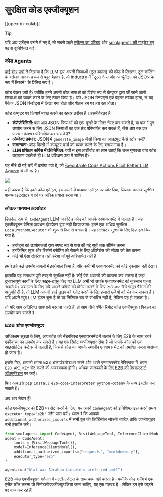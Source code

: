 # सुरक्षित कोड एक्जीक्यूशन

[[open-in-colab]]

> [!TIP]
> यदि आप एजेंट्स बनाने में नए हैं, तो सबसे पहले [एजेंट्स का परिचय](../conceptual_guides/intro_agents) और [smolagents की गाइडेड टूर](../guided_tour) पढ़ना सुनिश्चित करें।

### कोड Agents

[कई](https://huggingface.co/papers/2402.01030) [शोध](https://huggingface.co/papers/2411.01747) [पत्रों](https://huggingface.co/papers/2401.00812) ने दिखाया है कि LLM द्वारा अपनी क्रियाओं (टूल कॉल्स) को कोड में लिखना, टूल कॉलिंग के वर्तमान मानक प्रारूप से बहुत बेहतर है, जो industry में "टूल्स नेम्स और आर्ग्यूमेंट्स को JSON के रूप में लिखने" के विभिन्न रूप हैं।

कोड बेहतर क्यों है? क्योंकि हमने अपनी कोड भाषाओं को विशेष रूप से कंप्यूटर द्वारा की जाने वाली क्रियाओं को व्यक्त करने के लिए तैयार किया है। यदि JSON स्निपेट्स एक बेहतर तरीका होता, तो यह पैकेज JSON स्निपेट्स में लिखा गया होता और शैतान हम पर हंस रहा होता।

कोड कंप्यूटर पर क्रियाएँ व्यक्त करने का बेहतर तरीका है। इसमें बेहतर है:
- **कंपोज़ेबिलिटी:** क्या आप JSON क्रियाओं को एक-दूसरे के भीतर नेस्ट कर सकते हैं, या बाद में पुन: उपयोग करने के लिए JSON क्रियाओं का एक सेट परिभाषित कर सकते हैं, जैसे आप बस एक पायथन फ़ंक्शन परिभाषित कर सकते हैं?
- **ऑब्जेक्ट प्रबंधन:** JSON में `generate_image` जैसी क्रिया का आउटपुट कैसे स्टोर करें?
- **सामान्यता:** कोड किसी भी कंप्यूटर कार्य को व्यक्त करने के लिए बनाया गया है।
- **LLM प्रशिक्षण कॉर्पस में प्रतिनिधित्व:** क्यों न इस आशीर्वाद का लाभ उठाएं कि उच्च गुणवत्ता वाले कोड उदाहरण पहले से ही LLM प्रशिक्षण डेटा में शामिल हैं?

यह नीचे दी गई छवि में दर्शाया गया है, जो [Executable Code Actions Elicit Better LLM Agents](https://huggingface.co/papers/2402.01030) से ली गई है।

<img src="https://huggingface.co/datasets/huggingface/documentation-images/resolve/main/transformers/code_vs_json_actions.png">

यही कारण है कि हमने कोड एजेंट्स, इस मामले में पायथन एजेंट्स पर जोर दिया, जिसका मतलब सुरक्षित पायथन इंटरप्रेटर बनाने पर अधिक प्रयास करना था।

### लोकल पायथन इंटरप्रेटर

डिफ़ॉल्ट रूप से, `CodeAgent` LLM-जनरेटेड कोड को आपके एनवायरनमेंट में चलाता है।
यह एक्जीक्यूशन वैनिला पायथन इंटरप्रेटर द्वारा नहीं किया जाता: हमने एक अधिक सुरक्षित `LocalPythonExecutor` को शुरू से फिर से बनाया है।
यह इंटरप्रेटर सुरक्षा के लिए डिज़ाइन किया गया है:
 - इम्पोर्ट्स को उपयोगकर्ता द्वारा स्पष्ट रूप से पास की गई सूची तक सीमित करना
 - इनफिनिट लूप्स और रिसोर्स ब्लोटिंग को रोकने के लिए ऑपरेशंस की संख्या को कैप करना
 - कोई भी ऐसा ऑपरेशन नहीं करेगा जो पूर्व-परिभाषित नहीं है

हमने इसे कई उपयोग मामलों में इस्तेमाल किया है, और कभी भी एनवायरनमेंट को कोई नुकसान नहीं देखा। 

हालांकि यह समाधान पूरी तरह से सुरक्षित नहीं है: कोई ऐसे अवसरों की कल्पना कर सकता है जहां दुर्भावनापूर्ण कार्यों के लिए फाइन-ट्यून किए गए LLM अभी भी आपके एनवायरनमेंट को नुकसान पहुंचा सकते हैं। उदाहरण के लिए यदि आपने छवियों को प्रोसेस करने के लिए `Pillow` जैसे मासूम पैकेज की अनुमति दी है, तो LLM आपकी हार्ड ड्राइव को ब्लोट करने के लिए हजारों छवियों को सेव कर सकता है।
यदि आपने खुद LLM इंजन चुना है तो यह निश्चित रूप से संभावित नहीं है, लेकिन यह हो सकता है।

तो यदि आप अतिरिक्त सावधानी बरतना चाहते हैं, तो आप नीचे वर्णित रिमोट कोड एक्जीक्यूशन विकल्प का उपयोग कर सकते हैं।

### E2B कोड एक्जीक्यूटर

अधिकतम सुरक्षा के लिए, आप कोड को सैंडबॉक्स्ड एनवायरनमेंट में चलाने के लिए E2B के साथ हमारे एकीकरण का उपयोग कर सकते हैं। यह एक रिमोट एक्जीक्यूशन सेवा है जो आपके कोड को एक आइसोलेटेड कंटेनर में चलाती है, जिससे कोड का आपके स्थानीय एनवायरनमेंट को प्रभावित करना असंभव हो जाता है।

इसके लिए, आपको अपना E2B अकाउंट सेटअप करने और अपने एनवायरनमेंट वेरिएबल्स में अपना `E2B_API_KEY` सेट करने की आवश्यकता होगी। अधिक जानकारी के लिए [E2B की क्विकस्टार्ट डॉक्यूमेंटेशन](https://e2b.dev/docs/quickstart) पर जाएं।

फिर आप इसे `pip install e2b-code-interpreter python-dotenv` के साथ इंस्टॉल कर सकते हैं।

अब आप तैयार हैं!

कोड एक्जीक्यूटर को E2B पर सेट करने के लिए, बस अपने `CodeAgent` को इनिशियलाइज़ करते समय `executor_type="e2b"` फ्लैग पास करें।
ध्यान दें कि आपको `additional_authorized_imports` में सभी टूल की डिपेंडेंसीज़ जोड़नी चाहिए, ताकि एक्जीक्यूटर उन्हें इंस्टॉल करे।

```py
from smolagents import CodeAgent, VisitWebpageTool, InferenceClientModel
agent = CodeAgent(
    tools = [VisitWebpageTool()],
    model=InferenceClientModel(),
    additional_authorized_imports=["requests", "markdownify"],
    executor_type="e2b"
)

agent.run("What was Abraham Lincoln's preferred pet?")
```

E2B कोड एक्जीक्यूशन वर्तमान में मल्टी-एजेंट्स के साथ काम नहीं करता है - क्योंकि कोड ब्लॉब में एक एजेंट कॉल करना जो रिमोटली एक्जीक्यूट किया जाना चाहिए, यह एक गड़बड़ है। लेकिन हम इसे जोड़ने पर काम कर रहे हैं!
